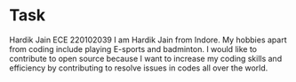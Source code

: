 # Task
Hardik Jain
ECE 
220102039
I am Hardik Jain from Indore. My hobbies apart from coding include playing E-sports and badminton.
I would like to contribute to open source because I want to increase my coding skills and efficiency by contributing to resolve issues in codes all over the world.
